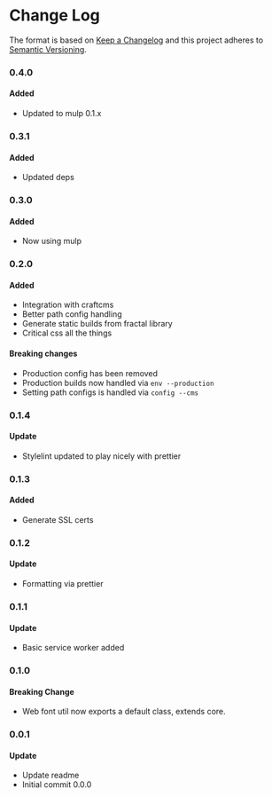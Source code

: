 # Change Log

The format is based on [Keep a Changelog](http://keepachangelog.com/)
and this project adheres to [Semantic Versioning](http://semver.org/).

### 0.4.0

#### Added

- Updated to mulp 0.1.x

### 0.3.1

#### Added

- Updated deps

### 0.3.0

#### Added

- Now using mulp

### 0.2.0

#### Added

- Integration with craftcms
- Better path config handling
- Generate static builds from fractal library
- Critical css all the things

#### Breaking changes

- Production config has been removed
- Production builds now handled via `env --production`
- Setting path configs is handled via `config --cms`

### 0.1.4

#### Update

- Stylelint updated to play nicely with prettier

### 0.1.3

#### Added

- Generate SSL certs

### 0.1.2

#### Update

- Formatting via prettier

### 0.1.1

#### Update

- Basic service worker added

### 0.1.0

#### Breaking Change

- Web font util now exports a default class, extends core. 

### 0.0.1

#### Update

- Update readme
- Initial commit 0.0.0
